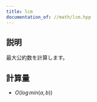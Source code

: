 ```yaml
---
title: lcm
documentation_of: //math/lcm.hpp
---
```


## 説明
最大公約数を計算します。

## 計算量
* $O(log \,min(a,b))$

